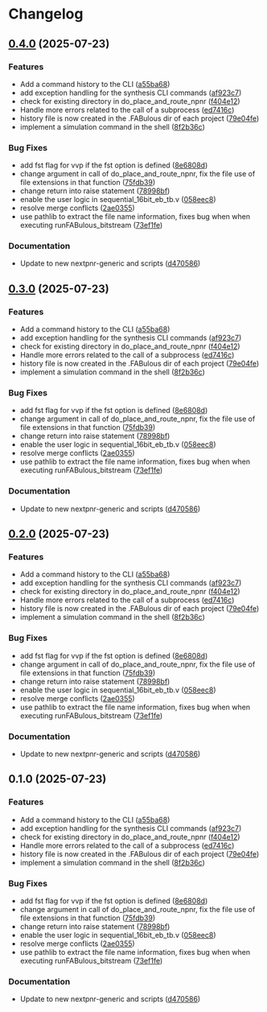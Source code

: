 # Changelog

## [0.4.0](https://github.com/KelvinChung2000/FABulous/compare/v0.3.0...v0.4.0) (2025-07-23)


### Features

* Add a command history to the CLI ([a55ba68](https://github.com/KelvinChung2000/FABulous/commit/a55ba6811aba49e6458f84387f847a27242757c1))
* add exception handling for the synthesis CLI commands ([af923c7](https://github.com/KelvinChung2000/FABulous/commit/af923c73abdc3570c21cf09602a2f2fe07203e30))
* check for existing directory in do_place_and_route_npnr ([f404e12](https://github.com/KelvinChung2000/FABulous/commit/f404e1259ddbf6aac5fc8ac394310f67a1817aa1))
* Handle more errors related to the call of a subprocess ([ed7416c](https://github.com/KelvinChung2000/FABulous/commit/ed7416c210d8a8f4dfa06766c3052e12a90729f3))
* history file is now created in the .FABulous dir of each project ([79e04fe](https://github.com/KelvinChung2000/FABulous/commit/79e04fe2e86bc66bd44a863d2bd0839e71931aee))
* implement a simulation command in the shell ([8f2b36c](https://github.com/KelvinChung2000/FABulous/commit/8f2b36c0f737836b2dc0907d480d99d2f8bfe1be))


### Bug Fixes

* add fst flag for vvp if the fst option is defined ([8e6808d](https://github.com/KelvinChung2000/FABulous/commit/8e6808d8c1144fd619581f9fc387285dd7b43a38))
* change argument in call of do_place_and_route_npnr, fix the file use of file extensions in that function ([75fdb39](https://github.com/KelvinChung2000/FABulous/commit/75fdb39c3c31d13192eb8c5c9f78f8c85a055a78))
* change return into raise statement ([78998bf](https://github.com/KelvinChung2000/FABulous/commit/78998bf5ee2c4eaf5056c341a3db3b7a5952c254))
* enable the user logic in sequential_16bit_eb_tb.v ([058eec8](https://github.com/KelvinChung2000/FABulous/commit/058eec8cf544e1362f8e4775f5500602a6a54064))
* resolve merge conflicts ([2ae0355](https://github.com/KelvinChung2000/FABulous/commit/2ae0355054f1d37388b25cc0c534628164ca7224))
* use pathlib to extract the file name information, fixes bug when when executing runFABulous_bitstream ([73ef1fe](https://github.com/KelvinChung2000/FABulous/commit/73ef1fe14a334e09f941185eb82d486fa30902be))


### Documentation

* Update to new nextpnr-generic and scripts ([d470586](https://github.com/KelvinChung2000/FABulous/commit/d4705860df8d0ac3bee76251a808646ce34f6383))

## [0.3.0](https://github.com/KelvinChung2000/FABulous/compare/v0.2.0...v0.3.0) (2025-07-23)


### Features

* Add a command history to the CLI ([a55ba68](https://github.com/KelvinChung2000/FABulous/commit/a55ba6811aba49e6458f84387f847a27242757c1))
* add exception handling for the synthesis CLI commands ([af923c7](https://github.com/KelvinChung2000/FABulous/commit/af923c73abdc3570c21cf09602a2f2fe07203e30))
* check for existing directory in do_place_and_route_npnr ([f404e12](https://github.com/KelvinChung2000/FABulous/commit/f404e1259ddbf6aac5fc8ac394310f67a1817aa1))
* Handle more errors related to the call of a subprocess ([ed7416c](https://github.com/KelvinChung2000/FABulous/commit/ed7416c210d8a8f4dfa06766c3052e12a90729f3))
* history file is now created in the .FABulous dir of each project ([79e04fe](https://github.com/KelvinChung2000/FABulous/commit/79e04fe2e86bc66bd44a863d2bd0839e71931aee))
* implement a simulation command in the shell ([8f2b36c](https://github.com/KelvinChung2000/FABulous/commit/8f2b36c0f737836b2dc0907d480d99d2f8bfe1be))


### Bug Fixes

* add fst flag for vvp if the fst option is defined ([8e6808d](https://github.com/KelvinChung2000/FABulous/commit/8e6808d8c1144fd619581f9fc387285dd7b43a38))
* change argument in call of do_place_and_route_npnr, fix the file use of file extensions in that function ([75fdb39](https://github.com/KelvinChung2000/FABulous/commit/75fdb39c3c31d13192eb8c5c9f78f8c85a055a78))
* change return into raise statement ([78998bf](https://github.com/KelvinChung2000/FABulous/commit/78998bf5ee2c4eaf5056c341a3db3b7a5952c254))
* enable the user logic in sequential_16bit_eb_tb.v ([058eec8](https://github.com/KelvinChung2000/FABulous/commit/058eec8cf544e1362f8e4775f5500602a6a54064))
* resolve merge conflicts ([2ae0355](https://github.com/KelvinChung2000/FABulous/commit/2ae0355054f1d37388b25cc0c534628164ca7224))
* use pathlib to extract the file name information, fixes bug when when executing runFABulous_bitstream ([73ef1fe](https://github.com/KelvinChung2000/FABulous/commit/73ef1fe14a334e09f941185eb82d486fa30902be))


### Documentation

* Update to new nextpnr-generic and scripts ([d470586](https://github.com/KelvinChung2000/FABulous/commit/d4705860df8d0ac3bee76251a808646ce34f6383))

## [0.2.0](https://github.com/KelvinChung2000/FABulous/compare/v0.1.0...v0.2.0) (2025-07-23)


### Features

* Add a command history to the CLI ([a55ba68](https://github.com/KelvinChung2000/FABulous/commit/a55ba6811aba49e6458f84387f847a27242757c1))
* add exception handling for the synthesis CLI commands ([af923c7](https://github.com/KelvinChung2000/FABulous/commit/af923c73abdc3570c21cf09602a2f2fe07203e30))
* check for existing directory in do_place_and_route_npnr ([f404e12](https://github.com/KelvinChung2000/FABulous/commit/f404e1259ddbf6aac5fc8ac394310f67a1817aa1))
* Handle more errors related to the call of a subprocess ([ed7416c](https://github.com/KelvinChung2000/FABulous/commit/ed7416c210d8a8f4dfa06766c3052e12a90729f3))
* history file is now created in the .FABulous dir of each project ([79e04fe](https://github.com/KelvinChung2000/FABulous/commit/79e04fe2e86bc66bd44a863d2bd0839e71931aee))
* implement a simulation command in the shell ([8f2b36c](https://github.com/KelvinChung2000/FABulous/commit/8f2b36c0f737836b2dc0907d480d99d2f8bfe1be))


### Bug Fixes

* add fst flag for vvp if the fst option is defined ([8e6808d](https://github.com/KelvinChung2000/FABulous/commit/8e6808d8c1144fd619581f9fc387285dd7b43a38))
* change argument in call of do_place_and_route_npnr, fix the file use of file extensions in that function ([75fdb39](https://github.com/KelvinChung2000/FABulous/commit/75fdb39c3c31d13192eb8c5c9f78f8c85a055a78))
* change return into raise statement ([78998bf](https://github.com/KelvinChung2000/FABulous/commit/78998bf5ee2c4eaf5056c341a3db3b7a5952c254))
* enable the user logic in sequential_16bit_eb_tb.v ([058eec8](https://github.com/KelvinChung2000/FABulous/commit/058eec8cf544e1362f8e4775f5500602a6a54064))
* resolve merge conflicts ([2ae0355](https://github.com/KelvinChung2000/FABulous/commit/2ae0355054f1d37388b25cc0c534628164ca7224))
* use pathlib to extract the file name information, fixes bug when when executing runFABulous_bitstream ([73ef1fe](https://github.com/KelvinChung2000/FABulous/commit/73ef1fe14a334e09f941185eb82d486fa30902be))


### Documentation

* Update to new nextpnr-generic and scripts ([d470586](https://github.com/KelvinChung2000/FABulous/commit/d4705860df8d0ac3bee76251a808646ce34f6383))

## 0.1.0 (2025-07-23)


### Features

* Add a command history to the CLI ([a55ba68](https://github.com/KelvinChung2000/FABulous/commit/a55ba6811aba49e6458f84387f847a27242757c1))
* add exception handling for the synthesis CLI commands ([af923c7](https://github.com/KelvinChung2000/FABulous/commit/af923c73abdc3570c21cf09602a2f2fe07203e30))
* check for existing directory in do_place_and_route_npnr ([f404e12](https://github.com/KelvinChung2000/FABulous/commit/f404e1259ddbf6aac5fc8ac394310f67a1817aa1))
* Handle more errors related to the call of a subprocess ([ed7416c](https://github.com/KelvinChung2000/FABulous/commit/ed7416c210d8a8f4dfa06766c3052e12a90729f3))
* history file is now created in the .FABulous dir of each project ([79e04fe](https://github.com/KelvinChung2000/FABulous/commit/79e04fe2e86bc66bd44a863d2bd0839e71931aee))
* implement a simulation command in the shell ([8f2b36c](https://github.com/KelvinChung2000/FABulous/commit/8f2b36c0f737836b2dc0907d480d99d2f8bfe1be))


### Bug Fixes

* add fst flag for vvp if the fst option is defined ([8e6808d](https://github.com/KelvinChung2000/FABulous/commit/8e6808d8c1144fd619581f9fc387285dd7b43a38))
* change argument in call of do_place_and_route_npnr, fix the file use of file extensions in that function ([75fdb39](https://github.com/KelvinChung2000/FABulous/commit/75fdb39c3c31d13192eb8c5c9f78f8c85a055a78))
* change return into raise statement ([78998bf](https://github.com/KelvinChung2000/FABulous/commit/78998bf5ee2c4eaf5056c341a3db3b7a5952c254))
* enable the user logic in sequential_16bit_eb_tb.v ([058eec8](https://github.com/KelvinChung2000/FABulous/commit/058eec8cf544e1362f8e4775f5500602a6a54064))
* resolve merge conflicts ([2ae0355](https://github.com/KelvinChung2000/FABulous/commit/2ae0355054f1d37388b25cc0c534628164ca7224))
* use pathlib to extract the file name information, fixes bug when when executing runFABulous_bitstream ([73ef1fe](https://github.com/KelvinChung2000/FABulous/commit/73ef1fe14a334e09f941185eb82d486fa30902be))


### Documentation

* Update to new nextpnr-generic and scripts ([d470586](https://github.com/KelvinChung2000/FABulous/commit/d4705860df8d0ac3bee76251a808646ce34f6383))
